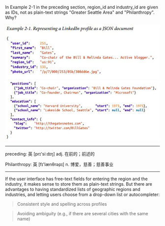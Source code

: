 In Example 2-1 in the preceding section, region_id and industry_id are given as IDs, not as plain-text strings "Greater Seattle Area" and "Philanthropy". Why?

![image](https://github.com/zzcistaken/DataIntensiveApp/blob/master/images/ex-2.1.1.JPG)
![image](https://github.com/zzcistaken/DataIntensiveApp/blob/master/images/ex-2.1.2.JPG)

----

preceding: 英 [prɪ'siːdɪŋ] adj. 在前的；前述的

Philanthropy: 英 [fɪ'lænθrəpɪ] n. 博爱，慈善；慈善事业

----

If the user interface has free-text fields for entering the region and the industry, it makes sense to store them as plain-text strings. But there are advantages to having standardized lists of geographic regions and industries, and letting users choose from a drop-down list or autocompleter:

> Consistent style and spelling across profiles

> Avoiding ambiguity (e.g., if there are several cities with the same name)
